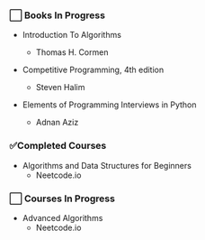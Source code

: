 ### ⬜️ Books In Progress
- Introduction To Algorithms 
    - Thomas H. Cormen

- Competitive Programming, 4th edition
    - Steven Halim

- Elements of Programming Interviews in Python 
    - Adnan Aziz

### ✅Completed Courses
- Algorithms and Data Structures for Beginners
    - Neetcode.io

### ⬜️ Courses In Progress
- Advanced Algorithms
    - Neetcode.io

